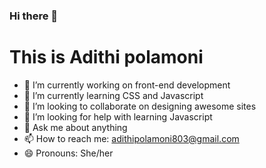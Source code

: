### Hi there 👋


<h1>This is Adithi polamoni</h1>


-  🔭 I’m currently working on front-end development
- 🌱 I’m currently learning CSS and Javascript
- 👯 I’m looking to collaborate on designing awesome sites
- 🤔 I’m looking for help with learning Javascript
- 💬 Ask me about anything
- 📫 How to reach me: adithipolamoni803@gmail.com
- 😄 Pronouns: She/her

